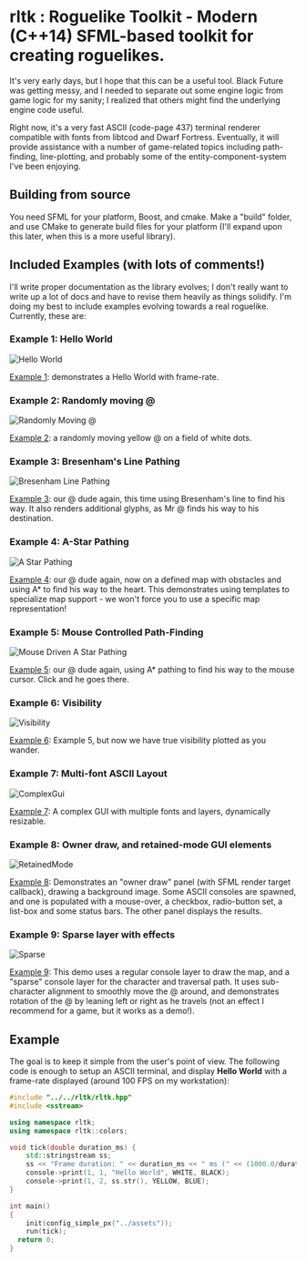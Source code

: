 # rltk : Roguelike Toolkit - Modern (C++14) SFML-based toolkit for creating roguelikes.

It's very early days, but I hope that this can be a useful tool. Black Future was getting messy, and I needed to separate out some 
engine logic from game logic for my sanity; I realized that others might find the underlying engine code useful.

Right now, it's a very fast ASCII (code-page 437) terminal renderer compatible with fonts from libtcod and Dwarf Fortress.
Eventually, it will provide assistance with a number of game-related topics including path-finding, line-plotting,
and probably some of the entity-component-system I've been enjoying.

## Building from source

You need SFML for your platform, Boost, and cmake. Make a "build" folder, and use CMake to generate build files for your platform (I'll expand upon this later, when this is a more useful library).

## Included Examples (with lots of comments!)

I'll write proper documentation as the library evolves; I don't really want to write up a lot of docs and have to revise them
heavily as things solidify. I'm doing my best to include examples evolving towards a real roguelike. Currently, these are:

### Example 1: Hello World
![Hello World](https://raw.githubusercontent.com/thebracket/rltk/master/tutorial_images/example1.png "Hello World")

[Example 1](https://github.com/thebracket/rltk/blob/master/examples/ex1/main.cpp): demonstrates a Hello World with frame-rate.

### Example 2: Randomly moving @
![Randomly Moving @](https://raw.githubusercontent.com/thebracket/rltk/master/tutorial_images/example2.gif "Randomly Moving @")

[Example 2](https://github.com/thebracket/rltk/blob/master/examples/ex2/main.cpp): a randomly moving yellow @ on a field of white dots.

### Example 3: Bresenham's Line Pathing
![Bresenham Line Pathing](https://raw.githubusercontent.com/thebracket/rltk/master/tutorial_images/example3.gif "Bresenham Line Pathing")

[Example 3](https://github.com/thebracket/rltk/blob/master/examples/ex3/main.cpp): our @ dude again, this time using Bresenham's line to find his way. It also renders additional glyphs, as Mr @ finds his way to his destination.

### Example 4: A-Star Pathing
![A Star Pathing](https://raw.githubusercontent.com/thebracket/rltk/master/tutorial_images/example4.gif "A Star Pathing")

[Example 4](https://github.com/thebracket/rltk/blob/master/examples/ex4/main.cpp): our @ dude again, now on a defined map with obstacles and using A* to find his way to the heart. This demonstrates using templates to specialize map support - we won't force you to use a specific map representation!

### Example 5: Mouse Controlled Path-Finding
![Mouse Driven A Star Pathing](https://raw.githubusercontent.com/thebracket/rltk/master/tutorial_images/example5.gif "Mouse Driven A Star Pathing")

[Example 5](https://github.com/thebracket/rltk/blob/master/examples/ex5/main.cpp): our @ dude again, using A* pathing to find his way to the mouse
cursor. Click and he goes there.

### Example 6: Visibility
![Visibility](https://raw.githubusercontent.com/thebracket/rltk/master/tutorial_images/example6.gif "Visibility")

[Example 6](https://github.com/thebracket/rltk/blob/master/examples/ex6/main.cpp): Example 5, but now we have true visibility plotted as you wander.

### Example 7: Multi-font ASCII Layout
![ComplexGui](https://raw.githubusercontent.com/thebracket/rltk/master/tutorial_images/example7.png "Complex GUI")

[Example 7](https://github.com/thebracket/rltk/blob/master/examples/ex7/main.cpp): A complex GUI with multiple fonts and layers, dynamically resizable.

### Example 8: Owner draw, and retained-mode GUI elements
![RetainedMode](https://raw.githubusercontent.com/thebracket/rltk/master/tutorial_images/example8.gif "Retained Mode")

[Example 8](https://github.com/thebracket/rltk/blob/master/examples/ex8/main.cpp): Demonstrates an "owner draw" panel (with SFML render target callback), drawing a background image. Some ASCII consoles are spawned, and one is populated with a mouse-over, a checkbox, radio-button set, a list-box and some status bars. The other panel displays the results.

### Example 9: Sparse layer with effects
![Sparse](https://raw.githubusercontent.com/thebracket/rltk/master/tutorial_images/example9.gif "Sparse")

[Example 9](https://github.com/thebracket/rltk/blob/master/examples/ex9/main.cpp): This demo uses a regular console layer to draw the map,
and a "sparse" console layer for the character and traversal path. It uses sub-character alignment to smoothly move the @ around, and
demonstrates rotation of the @ by leaning left or right as he travels (not an effect I recommend for a game, but it works as a demo!).

## Example
The goal is to keep it simple from the user's point of view. The following code is enough to setup an ASCII terminal,
and display **Hello World** with a frame-rate displayed (around 100 FPS on my workstation):

```c++
#include "../../rltk/rltk.hpp"
#include <sstream>

using namespace rltk;
using namespace rltk::colors;

void tick(double duration_ms) {
	std::stringstream ss;
	ss << "Frame duration: " << duration_ms << " ms (" << (1000.0/duration_ms) << " FPS).";
	console->print(1, 1, "Hello World", WHITE, BLACK);
	console->print(1, 2, ss.str(), YELLOW, BLUE);
}

int main()
{
	init(config_simple_px("../assets"));
	run(tick);
  return 0;
}
```

